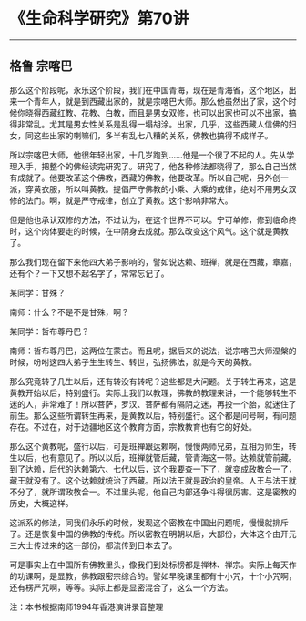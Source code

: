 # 《生命科学研究》第70讲

------

## 格鲁 宗喀巴

那么这个阶段呢，永乐这个阶段，我们在中国青海，现在是青海省，这个地区，出来一个青年人，就是到西藏出家的，就是宗喀巴大师。那么他虽然出了家，这个时候你晓得西藏红教、花教、白教，而且是男女双修，也可以出家也可以不出家，搞得非常乱。尤其是男女性关系是乱得一塌胡涂。出家，几乎，这些西藏人信佛的妇女，同这些出家的喇嘛们，多半有乱七八糟的关系，佛教也搞得不成样子。

所以宗喀巴大师，他很年轻出家，十几岁跑到……他是一个很了不起的人。先从学理入手，把整个的佛经读完研究了。研究了，他各种修法都晓得了，那么自己当然有成就了。他要改革这个佛教，西藏的佛教，他要改革。所以自己呢，另外创一派，穿黄衣服，所以叫黄教。提倡严守佛教的小乘、大乘的戒律，绝对不用男女双修的法门。啊，就是严守戒律，创立了黄教。这个影响非常大。

但是他也承认双修的方法，不过认为，在这个世界不可以。宁可单修，修到临命终时，这个肉体要走的时候，在中阴身去成就。那么改变这个风气。这个就是黄教了。

那么我们现在留下来他四大弟子影响的，譬如说达赖、班禅，就是在西藏，章嘉，还有个？一下又想不起名字了，常常忘记了。

某同学：甘殊？

南师：什么？不是不是甘殊，啊？

某同学：哲布尊丹巴？

南师：哲布尊丹巴，这两位在蒙古。而且呢，据后来的说法，说宗喀巴大师涅槃的时候，吩咐这四大弟子生生转生、转世，弘扬佛法，就是今天的黄教。

那么究竟转了几生以后，还有转没有转呢？这些都是大问题。关于转生再来，这是黄教开始以后，特别盛行。实际上我们以教理，佛教的教理来讲，一个能够转生不迷的人，非常难了！所以菩萨，罗汉、菩萨都有隔阴之迷，再投一个胎，就迷住了前生。那么这些所谓转生再来，是黄教以后，特别盛行。这个都是问号啊，有问题存在。不过在，对于边疆地区这个教育方面，宗教教育也有它的好处。

那么这个黄教呢，盛行以后，可是班禅跟达赖啊，慢慢两师兄弟，互相为师生，转生以后，也有意见了。所以以后，班禅就管后藏，管青海这一带。达赖就管前藏。到了达赖，后代的达赖第六、七代以后，这个我要查一下了，就变成政教合一了，藏王就没有了。这个达赖就统治了西藏。所以法王就是政治的皇帝。人王与法王就不分了，就所谓政教合一。不过里头呢，他自己内部还争斗得很厉害。这是密教的历史，大概这样。

这派系的修法，同我们永乐的时候，发现这个密教在中国出问题呢，慢慢就排斥了。还是恢复中国的佛教的传统。所以密教在明朝以后，大部份，大体这个由开元三大士传过来的这一部份，都流传到日本去了。

可是事实上在中国所有佛教里头，像我们到处标榜都是禅林、禅宗。实际上每天作的功课啊，是显教，佛教跟密宗综合的。譬如早晚课里都有十小咒，十个小咒啊，还有楞严咒啊，等等。实际上都是显密混合了，这么一个方法。

注：本书根据南师1994年香港演讲录音整理

